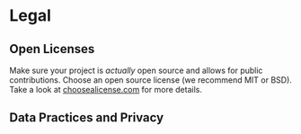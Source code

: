 # Legal
## Open Licenses
Make sure your project is *actually* open source and allows for public contributions. Choose an open source license (we recommend MIT or BSD). Take a look at  [choosealicense.com](http://choosealicense.com/) for more details.

## Data Practices and Privacy